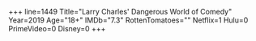 +++
line=1449
Title="Larry Charles' Dangerous World of Comedy"
Year=2019
Age="18+"
IMDb="7.3"
RottenTomatoes=""
Netflix=1
Hulu=0
PrimeVideo=0
Disney=0
+++

